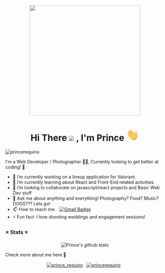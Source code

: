 <p align="Center" ><img src="https://camo.githubusercontent.com/3b7c592ede97b6138ffd4b1cc1541c2f3b11fd39/687474703a2f2f33312e6d656469612e74756d626c722e636f6d2f31376665613932306666333665663466356238373764353231366137616164392f74756d626c725f6d6f39786a65387a5a34317163626975666f315f313238302e676966" height="350px" width ="350px"></p>


<h1 align="Center">  Hi There <img src="https://media.giphy.com/media/WUlplcMpOCEmTGBtBW/giphy.gif" width="40px"> , I'm Prince <img src="https://raw.githubusercontent.com/ABSphreak/ABSphreak/master/gifs/Hi.gif" width="40px" /> </h1>
<p align="left"> <img src="https://komarev.com/ghpvc/?username=princerequino" alt="princerequino" /> </p>

I'm a Web Developer / Photographer  👨‍💻, Currently looking to get better at coding! 👨‍

- 🔭 I’m currently working on a lineup application for Valorant.
- 🌱 I’m currently learning about React and Front-End related activities.
- 👯 I’m looking to collaborate on javascript/react projects and Basic Web Dev stuff
- 💬 Ask me about anything and everything! Photography? Food? Music? DOGS??? Lets go!
- 📫 How to reach me: &nbsp;&nbsp;[![Gmail Badge](https://img.shields.io/badge/-Gmail-c14438?style=flat-square&logo=Gmail&logoColor=white&link=mailto:requinocp@gmail.com)](mailto:requinocp@gmail.com)
- ⚡ Fun fact: I love shooting weddings and engagement sessions! 


### ⭐️ Stats ⭐️
<p align="center" >
<img alt="Prince's github stats" src="https://github-readme-stats.vercel.app/api?username=princerequino&show_icons=true&theme=merko"  > </p>

<a>Check more about me here 🌟 </a>

<p align="center">
<a href="https://www.linkedin.com/in/princerequino/" target="_blank"><img align="center" src="https://cdn.jsdelivr.net/npm/simple-icons@3.1.0/icons/linkedin.svg" alt="prince_requino" height="25" width="25" /></a>&nbsp;&nbsp;
<a href="https://instagram.com/princerequino" target="_blank"><img align="center" src="https://cdn.jsdelivr.net/npm/simple-icons@3.0.1/icons/instagram.svg" alt="princerequino" height="25" width="25" /></a>&nbsp;&nbsp;
</p>




